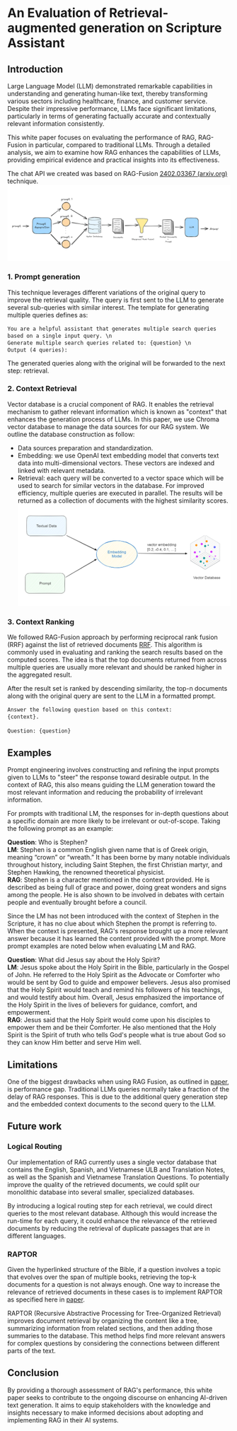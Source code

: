 # An Evaluation of Retrieval-augmented generation on Scripture Assistant

## Introduction
Large Language Model (LLM) demonstrated remarkable capabilities in understanding and generating human-like text, thereby transforming various sectors including healthcare, finance, and customer service. Despite their impressive performance, LLMs face significant limitations, particularly in terms of generating factually accurate and contextually relevant information consistently.

This white paper focuses on evaluating the performance of RAG, RAG-Fusion in particular, compared to traditional LLMs. Through a detailed analysis, we aim to examine how RAG enhances the capabilities of LLMs, providing empirical evidence and practical insights into its effectiveness.

The chat API we created was based on RAG-Fusion [2402.03367 (arxiv.org)](https://arxiv.org/pdf/2402.03367) technique. 
![enter image description here](https://raw.githubusercontent.com/AnonymousWalker/rag-langchain/doc/image.png)

### 1. Prompt generation
This technique leverages different variations of the original query to improve the retrieval quality. The query is first sent to the LLM to generate several sub-queries with similar interest. The template for generating multiple queries defines as: 
```
You are a helpful assistant that generates multiple search queries based on a single input query. \n
Generate multiple search queries related to: {question} \n
Output (4 queries):
```
The generated queries along with the original will be forwarded to the next step: retrieval.

### 2. Context Retrieval
Vector database is a crucial component of RAG. It enables the retrieval mechanism to gather relevant information which is known as "context" that enhances the generation process of LLMs. In this paper, we use Chroma vector database to manage the data sources for our RAG system. We outline the database construction as follow:
- Data sources preparation and standardization.
- Embedding: we use OpenAI text embedding model that converts text data into multi-dimensional vectors. These vectors are indexed and linked with relevant metadata.
- Retrieval: each query will be converted to a vector space which will be used to search for similar vectors in the database. For improved efficiency, multiple queries are executed in parallel. The results will be returned as a collection of documents with the highest similarity scores.
![Vector Database](https://github.com/AnonymousWalker/rag-langchain/blob/doc/vector-db.png?raw=true)

### 3. Context Ranking
We followed RAG-Fusion approach by performing reciprocal rank fusion (RRF) against the list of retrieved documents [RRF](https://learn.microsoft.com/en-us/azure/search/hybrid-search-ranking). This algorithm is commonly used in evaluating and ranking the search results based on the computed scores. The idea is that the top documents returned from across multiple queries are usually more relevant and should be ranked higher in the aggregated result.

After the result set is ranked by descending similarity, the top-n documents along with the original query are sent to the LLM in a formatted prompt.
```
Answer the following question based on this context:    
{context}.

Question: {question}
```

## Examples

Prompt engineering involves constructing and refining the input prompts given to LLMs to "steer" the response toward desirable output. In the context of RAG, this also means guiding the LLM generation toward the most relevant information and reducing the probability of irrelevant information.

For prompts with traditional LM, the responses for in-depth questions about a specific domain are more likely to be irrelevant or out-of-scope. Taking the following prompt as an example:

**Question**: Who is Stephen?  
**LM**: Stephen is a common English given name that is of Greek origin, meaning “crown” or “wreath.” It has been borne by many notable individuals throughout history, including Saint Stephen, the first Christian martyr, and Stephen Hawking, the renowned theoretical physicist.  
**RAG**: Stephen is a character mentioned in the context provided. He is described as being full of grace and power, doing great wonders and signs among the people. He is also shown to be involved in debates with certain people and eventually brought before a council.

Since the LM has not been introduced with the context of Stephen in the Scripture, it has no clue about which Stephen the prompt is referring to. When the context is presented, RAG's response brought up a more relevant answer because it has learned the content provided with the prompt.
More prompt examples are noted below when evaluating LM and RAG.

**Question**: What did Jesus say about the Holy Spirit?  
**LM**: Jesus spoke about the Holy Spirit in the Bible, particularly in the Gospel of John. He referred to the Holy Spirit as the Advocate or Comforter who would be sent by God to guide and empower believers. Jesus also promised that the Holy Spirit would teach and remind his followers of his teachings, and would testify about him. Overall, Jesus emphasized the importance of the Holy Spirit in the lives of believers for guidance, comfort, and empowerment.  
**RAG**: Jesus said that the Holy Spirit would come upon his disciples to empower them and be their Comforter. He also mentioned that the Holy Spirit is the Spirit of truth who tells God's people what is true about God so they can know Him better and serve Him well.


## Limitations
One of the biggest drawbacks when using RAG Fusion, as outlined in [paper](https://arxiv.org/pdf/2402.03367), is performance gap. Traditional LLMs queries normally take a fraction of the delay of RAG responses. This is due to the additional query generation step and the embedded context documents to the second query to the LLM.

## Future work

### Logical Routing
Our implementation of RAG currently uses a single vector database that contains the English, Spanish, and Vietnamese ULB and Translation Notes, as well as the Spanish and Vietnamese Translation Questions. To potentially improve the quality of the retrieved documents, we could split our monolithic database into several smaller, specialized databases. 

By introducing a logical routing step for each retrieval, we could direct queries to the most relevant database. Although this would increase the run-time for each query, it could enhance the relevance of the retrieved documents by reducing the retrieval of duplicate passages that are in different languages.

### RAPTOR
Given the hyperlinked structure of the Bible, if a question involves a topic that evolves over the span of multiple books, retrieving the top-k documents for a question is not always enough. One way to increase the relevance of retrieved documents in these cases is to implement RAPTOR as specified here in [paper](https://arxiv.org/pdf/2401.18059). 

RAPTOR (Recursive Abstractive Processing for Tree-Organized Retrieval) improves document retrieval by organizing the content like a tree, summarizing information from related sections, and then adding those summaries to the database. This method helps find more relevant answers for complex questions by considering the connections between different parts of the text.


## Conclusion
By providing a thorough assessment of RAG's performance, this white paper seeks to contribute to the ongoing discourse on enhancing AI-driven text generation. It aims to equip stakeholders with the knowledge and insights necessary to make informed decisions about adopting and implementing RAG in their AI systems.
